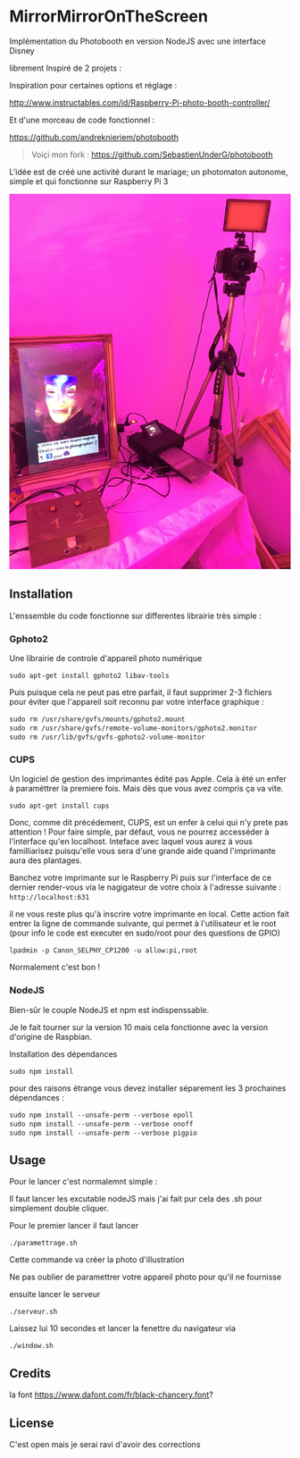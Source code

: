 
# MirrorMirrorOnTheScreen

Implémentation du Photobooth en version NodeJS avec une interface Disney

librement Inspiré de 2 projets :

Inspiration pour certaines options et réglage :

http://www.instructables.com/id/Raspberry-Pi-photo-booth-controller/

Et d'une morceau de code fonctionnel :

https://github.com/andreknieriem/photobooth
> Voiçi mon fork :
https://github.com/SebastienUnderG/photobooth


L'idée est de créé une activité durant le mariage; un photomaton autonome, simple et qui fonctionne sur Raspberry Pi 3

![Finalement cela donne ça ](https://github.com/SebastienUnderG/MirrorMirrorOnTheScreen/blob/master/Illustrations/IMG_3645_no_exif.jpg "Finalement cela donne ça ")

## Installation

L'enssemble du code fonctionne sur differentes librairie très simple :

### Gphoto2

Une librairie de controle d'appareil photo numérique

    sudo apt-get install gphoto2 libav-tools

Puis puisque cela ne peut pas etre parfait, il faut supprimer 2-3 fichiers pour éviter que l'appareil soit reconnu par votre interface graphique :

    sudo rm /usr/share/gvfs/mounts/gphoto2.mount
    sudo rm /usr/share/gvfs/remote-volume-monitors/gphoto2.monitor
    sudo rm /usr/lib/gvfs/gvfs-gphoto2-volume-monitor

### CUPS

Un logiciel de gestion des imprimantes édité pas Apple.
Cela à été un enfer à paraméttrer la premiere fois.
Mais dès que vous avez compris ça va vite.

    sudo apt-get install cups

Donc, comme dit précédement, CUPS, est un enfer à celui qui n'y prete pas attention  !
Pour faire simple, par défaut, vous ne pourrez accesséder à l'interface qu'en localhost.
Inteface avec laquel vous aurez à vous familliarisez puisqu'elle vous sera d'une grande aide quand l'imprimante aura des plantages.

Banchez votre imprimante sur le Raspberry Pi puis sur l'interface de ce dernier render-vous via le nagigateur de votre choix à l'adresse suivante :
`http://localhost:631`

il ne vous reste plus qu'à inscrire votre imprimante en local.
Cette action fait entrer la ligne de commande suivante, qui permet à l'utilisateur et le root (pour info le code est executer en sudo/root pour des questions de GPIO)

    lpadmin -p Canon_SELPHY_CP1200 -u allow:pi,root

Normalement c'est bon !

### NodeJS

Bien-sûr le couple NodeJS et npm est indispenssable.

Je le fait tourner sur la version 10 mais cela fonctionne avec la version d'origine de Raspbian.


Installation des dépendances

    sudo npm install

pour des raisons étrange vous devez installer séparement les 3 prochaines dépendances :

    sudo npm install --unsafe-perm --verbose epoll
    sudo npm install --unsafe-perm --verbose onoff
    sudo npm install --unsafe-perm --verbose pigpio



## Usage

Pour le lancer c'est normalemnt simple :

Il faut lancer les excutable nodeJS mais j'ai fait pur cela des .sh pour simplement double cliquer.

Pour le premier lancer il faut lancer

    ./paramettrage.sh

Cette commande va créer la photo d'illustration

Ne pas oublier de paramettrer votre appareil photo pour qu'il ne fournisse

ensuite lancer le serveur

    ./serveur.sh

Laissez lui 10 secondes et lancer la fenettre du navigateur via

    ./window.sh


## Credits

la font https://www.dafont.com/fr/black-chancery.font?

## License

C'est open mais je serai ravi d'avoir des corrections

